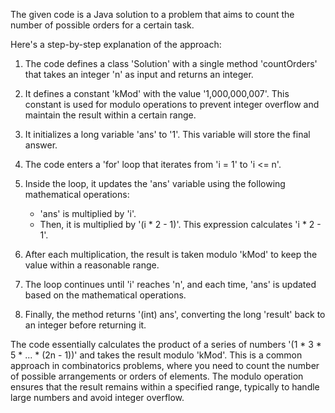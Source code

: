 ​The given code is a Java solution to a problem that aims to count the number of possible orders for a certain task. 

Here's a step-by-step explanation of the approach:

1. The code defines a class 'Solution' with a single method 'countOrders' that takes an integer 'n' as input and returns an integer.

2. It defines a constant 'kMod' with the value '1,000,000,007'. This constant is used for modulo operations to prevent integer overflow and maintain the result 
   within a certain range.

3. It initializes a long variable 'ans' to '1'. This variable will store the final answer.

4. The code enters a 'for' loop that iterates from 'i = 1' to 'i <= n'.

5. Inside the loop, it updates the 'ans' variable using the following mathematical operations:
   - 'ans' is multiplied by 'i'.
   - Then, it is multiplied by '(i * 2 - 1)'. This expression calculates 'i * 2 - 1'.

6. After each multiplication, the result is taken modulo 'kMod' to keep the value within a reasonable range.

7. The loop continues until 'i' reaches 'n', and each time, 'ans' is updated based on the mathematical operations.

8. Finally, the method returns '(int) ans', converting the long 'result' back to an integer before returning it.


The code essentially calculates the product of a series of numbers '(1 * 3 * 5 * ... * (2n - 1))' and takes the result modulo 'kMod'. This is a common approach in 
combinatorics problems, where you need to count the number of possible arrangements or orders of elements. The modulo operation ensures that the result remains 
within a specified range, typically to handle large numbers and avoid integer overflow.
